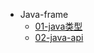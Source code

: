 * Java-frame
  * [01-java类型](java/java-base/01-java-基础语法/01-java类型.md)
  * [02-java-api](java/java-base/01-java-基础语法/02-java-api.md)

